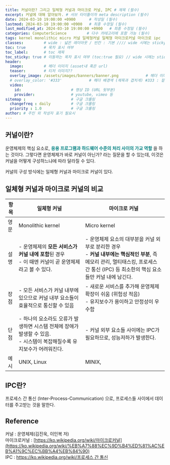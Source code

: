```yaml
---
title: 커널이란? 그리고 일체형 커널과 마이크로 커널, IPC # 제목 (필수)
excerpt: 커널에 대해 알아보자. # 서브 타이틀이자 meta description (필수)
date: 2024-03-10 19:00:00 +0900      # 작성일 (필수)
lastmod: 2024-03-10 19:00:00 +0900   # 최종 수정일 (필수)
last_modified_at: 2024-03-10 19:00:00 +0900   # 최종 수정일 (필수)
categories: ComputerScience         # 다수 카테고리에 포함 가능 (필수)
tags: kernel monolithic micro 커널 일체형커널 일체형 마이크로커널 마이크로 ipc   # 태그 복수개 가능 (필수)
classes:         # wide : 넓은 레이아웃 / 빈칸 : 기본 //// wide 시에는 sticky toc 불가
toc: true        # 목차 표시 여부
toc_label:       # toc 제목
toc_sticky: true # 이동하는 목차 표시 여부 (toc:true 필요) // wide 시에는 sticky toc 불가
header: 
  image:         # 헤더 이미지 (asset내 혹은 url)
  teaser:        # 티저 이미지??
  overlay_image: /assets/images/banners/banner.png            # 헤더 이미지 (제목과 겹치게)
  # overlay_color: '#333'            # 헤더 배경색 (제목과 겹치게) #333 : 짙은 회색 (필수)
  video:
    id:                      # 영상 ID (URL 뒷부분)
    provider:                # youtube, vimeo 등
sitemap :                    # 구글 크롤링
  changefreq : daily         # 구글 크롤링
  priority : 1.0             # 구글 크롤링
author: # 주인 외 작성자 표기 필요시
---
```

<!--postNo: 20240310_001-->  

## 커널이란?  

운영체제의 핵심 요소로, <b><font color="008080">응용 프로그램과 하드웨어 수준의 처리 사이의 가교 역할</font></b> 을 하는 것이다. 그렇다면 운영체제가 바로 커널이 아닌가? 라는 질문을 할 수 있는데, 이것은 커널을 어떻게 구성하느냐에 따라 달라질 수 있다.  

커널의 구성 방식에는 일체형 커널과 마이크로 커널이 있다.  

## 일체형 커널과 마이크로 커널의 비교  

| 항목  | 일체형 커널 | 마이크로 커널 |
| --- | --- | --- |
| 영문  |Monolithic kernel|Micro kernel|
| 설명  | - 운영체제의 **모든 서비스가 커널 내에 포함**된 경우<br>- 이 때엔 커널이 곧 운영체제라고 볼 수 있다. | - 운영체제 요소의 대부분을 커널 외부로 분리한 경우<br>- **커널 내부에는 핵심적인 부분**, 즉 메모리 관리, 멀티태스킹, 프로세스 간 통신 (IPC) 등 최소한의 핵심 요소들만 커널 내에 남긴다. |
| 장점  | - 모든 서비스가 커널 내부에 있으므로 커널 내부 요소들이 효율적으로 통신할 수 있음| - 새로운 서비스를 추가해 운영체제 확장이 쉬움 (위험성 적음)<br>- 유지보수가 용이하고 안정성이 우수함|
| 단점  | - 하나의 요소라도 오류가 발생하면 시스템 전체에 장애가 발생할 수 있음.<br> - 시스템이 복잡해질수록 유지보수가 어려워진다.| - 커널 외부 요소들 사이에는 IPC가 필요하므로, 성능저하가 발생한다.|
| 예시  | UNIX, Linux| MINIX,  |

## IPC란?  

프로세스 간 통신 (Inter-Process-Communication) 으로, 프로세스들 사이에서 데이터를 주고받는 것을 말한다.  

## Reference  

커널 : 운영체제(김진욱, 이인복 저)  
마이크로커널 : [https://ko.wikipedia.org/wiki/마이크로커널](https://ko.wikipedia.org/wiki/%EB%A7%88%EC%9D%B4%ED%81%AC%EB%A1%9C%EC%BB%A4%EB%84%90)  
IPC : [https://ko.wikipedia.org/wiki/프로세스 간 통신](https://ko.wikipedia.org/wiki/%ED%94%84%EB%A1%9C%EC%84%B8%EC%8A%A4_%EA%B0%84_%ED%86%B5%EC%8B%A0)  